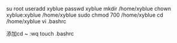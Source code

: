 su root
useradd xyblue
passwd xyblue
mkdir /home/xyblue
chown xyblue:xyblue /home/xyblue
sudo chmod 700 /home/xyblue
cd /home/xyblue
vi .bashrc

    
添加cd ~                 :wq
touch .bashrc